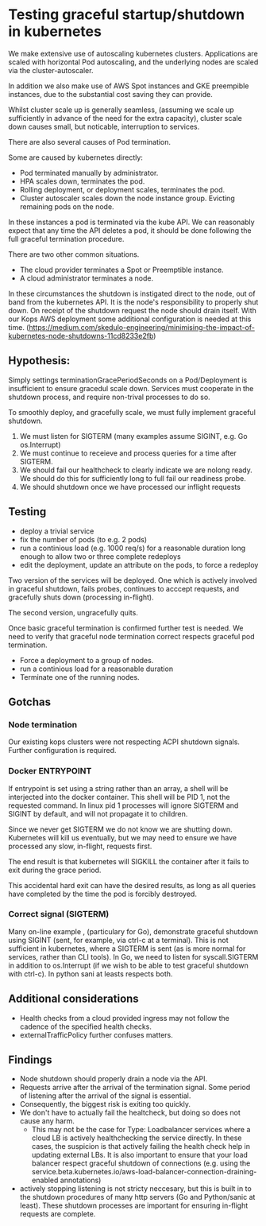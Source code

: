 # Testing graceful startup/shutdown in kubernetes

We make extensive use of autoscaling kubernetes clusters. Applications are
scaled with horizontal Pod autoscaling, and the underlying nodes are scaled via
the cluster-autoscaler.

In addition we also make use of AWS Spot instances and GKE preempible instances,
due to the substantial cost saving they can provide.

Whilst cluster scale up is generally seamless, (assuming we scale up
sufficiently in advance of the need for the extra capacity), cluster scale down
causes small, but noticable, interruption to services.

There are also several causes of Pod termination.

Some are caused by kubernetes directly:
- Pod terminated manually by administrator.
- HPA scales down, terminates the pod.
- Rolling deployment, or deployment scales, terminates the pod.
- Cluster autoscaler scales down the node instance group. Evicting
  remaining pods on the node.

In these instances a pod is terminated via the kube API. We can reasonably
expect that any time the API deletes a pod, it should be done following the
full graceful termination procedure.

There are two other common situations.
- The cloud provider terminates a Spot or Preemptible instance.
- A cloud administrator terminates a node.

In these circumstances the shutdown is instigated direct to the node, out of
band from the kubernetes API. It is the node's responsibility to properly shut
down. On receipt of the shutdown request the node should drain itself.
With our Kops AWS deployment some additional configuration is needed at this
time.  (https://medium.com/skedulo-engineering/minimising-the-impact-of-kubernetes-node-shutdowns-11cd8233e2fb)

## Hypothesis:

Simply settings terminationGracePeriodSeconds on a Pod/Deployment is
insufficient to ensure gracedul scale down. Services must cooperate in the 
shutdown process, and require non-trival processes to do so.

To smoothly deploy, and gracefully scale, we must fully implement graceful
shutdown.

1. We must listen for SIGTERM (many examples assume SIGINT, e.g. Go
   os.Interrupt)
2. We must continue to receieve and process queries for a time after SIGTERM.
3. We should fail our healthcheck to clearly indicate we are nolong ready. We
   should do this for sufficiently long to full fail our readiness probe.
4. We should shutdown once we have processed our inflight requests

## Testing

- deploy a trivial service
- fix the number of pods (to e.g. 2 pods)
- run a continious load (e.g. 1000 req/s) for a reasonable duration
  long enough to allow two or three complete redeploys
- edit the deployment, update an attribute on the pods, to force a redeploy

Two version of the services will be deployed. One which is actively involved
in graceful shutdown, fails probes, continues to acccept requests, and 
gracefully shuts down (processing in-flight).

The second version, ungracefully quits.

Once basic graceful termination is confirmed further test is needed. We need
to verify that graceful node termination correct respects graceful pod
termination.

- Force a deployment to a group of nodes.
- run a continious load for a reasonable duration
- Terminate one of the running nodes. 

## Gotchas

### Node termination

Our existing kops clusters were not respecting ACPI shutdown signals. Further
configuration is required.

### Docker ENTRYPOINT

If entrypoint is set using a string rather than an array, a shell will be
interjected into the docker container. This shell will be PID 1, not the
requested command. In linux pid 1 processes will ignore SIGTERM and SIGINT
by default, and will not propagate it to children.

Since we never get SIGTERM we do not know we are shutting down. Kubernetes will
kill us eventually, but we may need to ensure we have processed any slow,
in-flight, requests first.

The end result is that kubernetes will SIGKILL the container after it fails to
exit during the grace period.

This accidental hard exit can have the desired results, as long as all queries
have completed by the time the pod is forcibly destroyed.


### Correct signal (SIGTERM)

Many on-line example , (particulary for Go), demonstrate graceful shutdown using
SIGINT (sent, for example, via ctrl-c at a terminal). This is not sufficient in
kubernetes, where a SIGTERM is sent (as is more normal for services, rather than
CLI tools). In Go, we need to listen for syscall.SIGTERM in addition to
os.Interrupt (if we wish to be able to test graceful shutdown with ctrl-c). In
python sani at leasts respects both.


## Additional considerations

- Health checks from a cloud provided ingress may not follow the cadence of the
  specified health checks.
- externalTrafficPolicy further confuses matters.

## Findings

- Node shutdown should properly drain a node via the API.
- Requests arrive after the arrival of the termination signal. Some period of
  listening after the arrival of the signal is essential.
- Consequently, the biggest risk is exiting too quickly.
- We don't have to actually fail the healtcheck, but doing so does not cause any
  harm.
  - This may not be the case for Type: Loadbalancer services where a cloud LB is
    actively healthchecking the service directly. In these cases, the suspicion
    is that actively failing the health check help in updating external LBs. It
    is also important to ensure that your load balancer respect graceful
    shutdown of connections (e.g. using the
    service.beta.kubernetes.io/aws-load-balancer-connection-draining-enabled
    annotations)
- actively stopping listening is not stricty neccesary, but this is built in
  to the shutdown procedures of many http servers (Go and Python/sanic at
  least). These shutdown processes are important for ensuring in-flight requests
  are complete.

